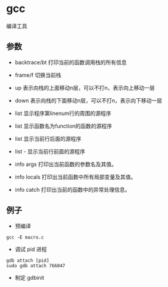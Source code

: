 # gcc
编译工具

## 参数

- backtrace/bt
    打印当前的函数调用栈的所有信息

- frame/f <n>
    切换当前栈

- up <n>
    表示向栈的上面移动n层，可以不打n，表示向上移动一层

- down <n>
    表示向栈的下面移动n层，可以不打n，表示向下移动一层

- list <linenum>
    显示程序第linenum行的周围的源程序

- list <function>
    显示函数名为function的函数的源程序

- list 
    显示当前行后面的源程序

- list -
    显示当前行前面的源程序

- info args
    打印出当前函数的参数名及其值。

- info locals
    打印出当前函数中所有局部变量及其值。

- info catch
    打印出当前的函数中的异常处理信息。

## 例子
- 预编译
```shell
gcc -E macro.c
```

- 调试 pid 进程
```shell
gdb attach [pid] 
sudo gdb attach 766047
```

- 制定 gdbinit
